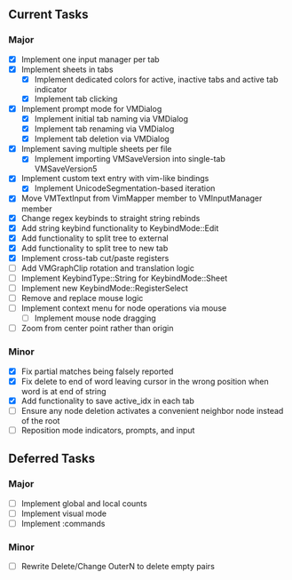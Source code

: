## Current Tasks
### Major
- [x] Implement one input manager per tab
- [x] Implement sheets in tabs
    - [x] Implement dedicated colors for active, inactive tabs and active tab indicator
    - [x] Implement tab clicking
- [x] Implement prompt mode for VMDialog
    - [x] Implement initial tab naming via VMDialog
    - [x] Implement tab renaming via VMDialog
    - [x] Implement tab deletion via VMDialog
- [x] Implement saving multiple sheets per file
    - [x] Implement importing VMSaveVersion into single-tab VMSaveVersion5
- [x] Implement custom text entry with vim-like bindings
    - [x] Implement UnicodeSegmentation-based iteration
- [x] Move VMTextInput from VimMapper member to VMInputManager member
- [x] Change regex keybinds to straight string rebinds
- [x] Add string keybind functionality to KeybindMode::Edit
- [x] Add functionality to split tree to external
- [x] Add functionality to split tree to new tab
- [x] Implement cross-tab cut/paste registers 
- [ ] Add VMGraphClip rotation and translation logic
- [ ] Implement KeybindType::String for KeybindMode::Sheet
- [ ] Implement new KeybindMode::RegisterSelect
- [ ] Remove and replace mouse logic
- [ ] Implement context menu for node operations via mouse
    - [ ] Implement mouse node dragging
- [ ] Zoom from center point rather than origin

### Minor
- [x] Fix partial matches being falsely reported
- [x] Fix delete to end of word leaving cursor in the wrong position when word is at end of string
- [x] Add functionality to save active_idx in each tab
- [ ] Ensure any node deletion activates a convenient neighbor node instead of the root
- [ ] Reposition mode indicators, prompts, and input

## Deferred Tasks
### Major
- [ ] Implement global and local counts
- [ ] Implement visual mode
- [ ] Implement :commands

### Minor
- [ ] Rewrite Delete/Change OuterN to delete empty pairs